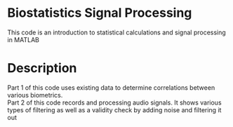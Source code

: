 # Biostatistics Signal Processing

This code is an introduction to statistical calculations and signal processing in MATLAB 

# Description
Part 1 of this code uses existing data to determine correlations between various biometrics.  
Part 2 of this code records and processing audio signals. It shows various types of filtering as well as a validity check by adding noise and filtering it out
